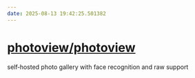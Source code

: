 ```yaml
---
date: 2025-08-13 19:42:25.501382
---
```


# [photoview/photoview](https://github.com/photoview/photoview)

self‑hosted photo gallery with face recognition and raw support